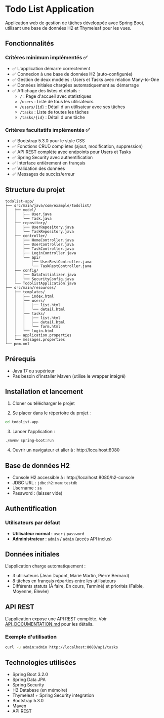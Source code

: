 # Todo List Application

Application web de gestion de tâches développée avec Spring Boot, utilisant une base de données H2 et Thymeleaf pour les vues.

## Fonctionnalités

### Critères minimum implémentés ✅
- ✅ L'application démarre correctement
- ✅ Connexion à une base de données H2 (auto-configurée)
- ✅ Gestion de deux modèles : Users et Tasks avec relation Many-to-One
- ✅ Données initiales chargées automatiquement au démarrage
- ✅ Affichage des listes et détails :
  - `/` : Page d'accueil avec statistiques
  - `/users` : Liste de tous les utilisateurs
  - `/users/{id}` : Détail d'un utilisateur avec ses tâches
  - `/tasks` : Liste de toutes les tâches
  - `/tasks/{id}` : Détail d'une tâche

### Critères facultatifs implémentés ✅
- ✅ Bootstrap 5.3.0 pour le style CSS
- ✅ Fonctions CRUD complètes (ajout, modification, suppression)
- ✅ API REST complète avec endpoints pour Users et Tasks
- ✅ Spring Security avec authentification
- ✅ Interface entièrement en français
- ✅ Validation des données
- ✅ Messages de succès/erreur

## Structure du projet

```
todolist-app/
├── src/main/java/com/example/todolist/
│   ├── model/
│   │   ├── User.java
│   │   └── Task.java
│   ├── repository/
│   │   ├── UserRepository.java
│   │   └── TaskRepository.java
│   ├── controller/
│   │   ├── HomeController.java
│   │   ├── UserController.java
│   │   ├── TaskController.java
│   │   ├── LoginController.java
│   │   └── api/
│   │       ├── UserRestController.java
│   │       └── TaskRestController.java
│   ├── config/
│   │   ├── DataInitializer.java
│   │   └── SecurityConfig.java
│   └── TodolistApplication.java
├── src/main/resources/
│   ├── templates/
│   │   ├── index.html
│   │   ├── users/
│   │   │   ├── list.html
│   │   │   └── detail.html
│   │   ├── tasks/
│   │   │   ├── list.html
│   │   │   ├── detail.html
│   │   │   └── form.html
│   │   └── login.html
│   ├── application.properties
│   └── messages.properties
└── pom.xml
```

## Prérequis

- Java 17 ou supérieur
- Pas besoin d'installer Maven (utilise le wrapper intégré)

## Installation et lancement

1. Cloner ou télécharger le projet

2. Se placer dans le répertoire du projet :
```bash
cd todolist-app
```

3. Lancer l'application :
```bash
./mvnw spring-boot:run
```

4. Ouvrir un navigateur et aller à : http://localhost:8080

## Base de données H2

- Console H2 accessible à : http://localhost:8080/h2-console
- JDBC URL : `jdbc:h2:mem:testdb`
- Username : `sa`
- Password : (laisser vide)

## Authentification

### Utilisateurs par défaut
- **Utilisateur normal** : `user` / `password`
- **Administrateur** : `admin` / `admin` (accès API inclus)

## Données initiales

L'application charge automatiquement :
- 3 utilisateurs (Jean Dupont, Marie Martin, Pierre Bernard)
- 8 tâches en français réparties entre les utilisateurs
- Différents statuts (À faire, En cours, Terminé) et priorités (Faible, Moyenne, Élevée)

## API REST

L'application expose une API REST complète. Voir [API_DOCUMENTATION.md](API_DOCUMENTATION.md) pour les détails.

### Exemple d'utilisation
```bash
curl -u admin:admin http://localhost:8080/api/tasks
```

## Technologies utilisées

- Spring Boot 3.2.0
- Spring Data JPA
- Spring Security
- H2 Database (en mémoire)
- Thymeleaf + Spring Security integration
- Bootstrap 5.3.0
- Maven
- API REST
